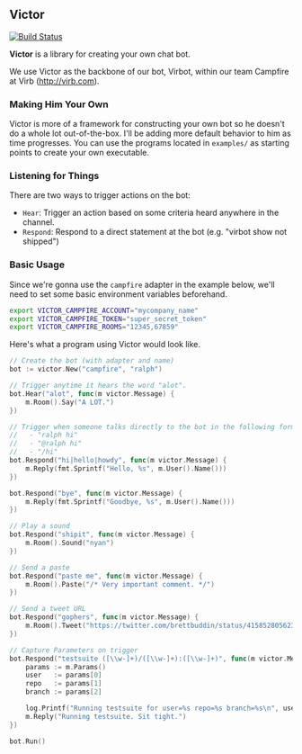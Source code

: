 ## Victor

[![Build Status](https://travis-ci.org/brettbuddin/victor.png?branch=master)](https://travis-ci.org/brettbuddin/victor)

**Victor** is a library for creating your own chat bot.

We use Victor as the backbone of our bot, Virbot, within our team Campfire at Virb (http://virb.com).

### Making Him Your Own

Victor is more of a framework for constructing your own bot so he doesn't do a whole lot out-of-the-box. I'll be adding more default behavior to him as time progresses. You can use the programs located in `examples/` as starting points to create your own executable.

### Listening for Things

There are two ways to trigger actions on the bot:

- `Hear`: Trigger an action based on some criteria heard anywhere in the channel.
- `Respond`: Respond to a direct statement at the bot (e.g. "virbot show not shipped")

### Basic Usage

Since we're gonna use the `campfire` adapter in the example below, we'll need to set some basic environment variables beforehand.

```bash
export VICTOR_CAMPFIRE_ACCOUNT="mycompany_name"
export VICTOR_CAMPFIRE_TOKEN="super_secret_token"
export VICTOR_CAMPFIRE_ROOMS="12345,67859"
```

Here's what a program using Victor would look like.

```go
// Create the bot (with adapter and name)
bot := victor.New("campfire", "ralph")

// Trigger anytime it hears the word "alot".
bot.Hear("alot", func(m victor.Message) {
    m.Room().Say("A LOT.")
})

// Trigger when someone talks directly to the bot in the following forms: 
//   - "ralph hi"
//   - "@ralph hi"
//   - "/hi"
bot.Respond("hi|hello|howdy", func(m victor.Message) {
    m.Reply(fmt.Sprintf("Hello, %s", m.User().Name()))
})

bot.Respond("bye", func(m victor.Message) {
    m.Reply(fmt.Sprintf("Goodbye, %s", m.User().Name()))
})

// Play a sound
bot.Respond("shipit", func(m victor.Message) {
    m.Room().Sound("nyan")
})

// Send a paste
bot.Respond("paste me", func(m victor.Message) {
    m.Room().Paste("/* Very important comment. */")
})

// Send a tweet URL
bot.Respond("gophers", func(m victor.Message) {
    m.Room().Tweet("https://twitter.com/brettbuddin/status/415852805623402496")
})

// Capture Parameters on trigger
bot.Respond("testsuite ([\\w-]+)/([\\w-]+):([\\w-]+)", func(m victor.Message) {
    params := m.Params()
    user   := params[0]
    repo   := params[1]
    branch := params[2]

    log.Printf("Running testsuite for user=%s repo=%s branch=%s\n", user, repo, branch)
    m.Reply("Running testsuite. Sit tight.")
})

bot.Run()
```
